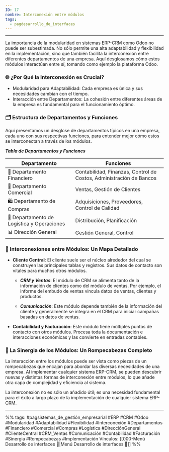 ```yaml
---
ID: 17
nombre: Interconexión entre módulos
tags:
  - pagdesarrollo_de_interfaces
---
```

___

La importancia de la modularidad en sistemas ERP-CRM como Odoo no puede ser subestimada. No sólo permite una alta adaptabilidad y flexibilidad en la implementación, sino que también facilita la interconexión entre diferentes departamentos de una empresa. Aquí desglosamos cómo estos módulos interactúan entre sí, tomando como ejemplo la plataforma Odoo.

### 🌐 ¿Por Qué la Interconexión es Crucial?

* Modularidad para Adaptabilidad: Cada empresa es única y sus necesidades cambian con el tiempo.
* Interacción entre Departamentos: La cohesión entre diferentes áreas de la empresa es fundamental para el funcionamiento óptimo.
  
### 🗂️ Estructura de Departamentos y Funciones 

Aquí presentamos un desglose de departamentos típicos en una empresa, cada uno con sus respectivas funciones, para entender mejor cómo estos se interconectan a través de los módulos.

***Tabla de Departamentos y Funciones***

| Departamento                        | Funciones                          |
|-------------------------------------|------------------------------------|
| 🏦 Departamento Financiero          | Contabilidad, Finanzas, Control de Costos, Administración de Bancos |
| 🛒 Departamento Comercial            | Ventas, Gestión de Clientes        |
| 🛍️ Departamento de Compras         | Adquisiciones, Proveedores, Control de Calidad |
| 🚚 Departamento de Logística y Operaciones | Distribución, Planificación  |
| 📊 Dirección General                 | Gestión General, Control           |

### 🔗 Interconexiones entre Módulos: Un Mapa Detallado

* **Cliente Central**: El cliente suele ser el núcleo alrededor del cual se construyen las principales tablas y registros. Sus datos de contacto son vitales para muchos otros módulos.
  
    * ***CRM y Ventas***: El módulo de CRM se alimenta tanto de la información de clientes como del módulo de ventas. Por ejemplo, el informe del embudo de ventas vincula datos de ventas, clientes y productos.
  
    * ***Comunicación***: Este módulo depende también de la información del cliente y generalmente se integra en el CRM para iniciar campañas basadas en datos de ventas.
  
* **Contabilidad y Facturación**: Este módulo tiene múltiples puntos de contacto con otros módulos. Procesa toda la documentación e interacciones económicas y las convierte en entradas contables.

### 🧩 La Sinergia de los Módulos: Un Rompecabezas Completo

La interacción entre los módulos puede ser vista como piezas de un rompecabezas que encajan para abordar las diversas necesidades de una empresa. Al implementar cualquier sistema ERP-CRM, se pueden descubrir nuevas y distintas formas de interconexión entre módulos, lo que añade otra capa de complejidad y eficiencia al sistema.

La interconexión no es sólo un añadido útil; es una necesidad fundamental para el éxito a largo plazo de la implementación de cualquier sistema ERP-CRM.

___
%%
tags:  #pagsistemas_de_gestión_empresarial  #ERP #CRM #Odoo #Modularidad #Adaptabilidad #Flexibilidad #Interconexión #Departamentos #Financiero #Comercial #Compras #Logística #DirecciónGeneral #ClienteCentral #CRM_Ventas #Comunicación #Contabilidad #Facturación #Sinergia #Rompecabezas #Implementación
Vínculos: [[000-Menú Desarrollo de interfaces 📃|Menú Desarrollo de interfaces 📃]]
%%